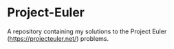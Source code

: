 # Project-Euler
A repository containing my solutions to the Project Euler (https://projecteuler.net/) problems.
